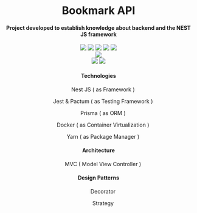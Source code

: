 # <div align="center"> Bookmark API  </div> #
<h4 align="center"> Project developed to establish knowledge about backend and the <strong>NEST JS</strong> framework </h4>
<div align="center"> <img src="https://img.shields.io/badge/NestJS-red" > <img src="https://img.shields.io/badge/Jest-green"> <img src="https://img.shields.io/badge/Prisma-grey"> <img src="https://img.shields.io/badge/Docker-blue"> <img src="https://img.shields.io/badge/Yarn-lightblue"> </div>

<div align="center"> <img src="https://img.shields.io/badge/MVC-Model_View_Controller-yellow"> </div>

<div align="center"> <img src=https://img.shields.io/badge/Decorator-lightred> <img src=https://img.shields.io/badge/Strategy-lightgrey> </div>

<div align="center">
    <h4> Technologies </h4>
    <ul>
        <p> Nest JS ( as Framework ) </p>
        <p> Jest & Pactum ( as Testing Framework ) </p>
        <p> Prisma ( as ORM ) </p>
        <p> Docker ( as Container Virtualization ) </p>
        <p> Yarn ( as Package Manager ) </p>
    </ul>
</div>


<div align="center">
    <h4> Architecture </h4>
    <ul>
        <p> MVC ( Model View Controller )</p>
    </ul>
</div>


<div align="center">
    <h4 text-align="center"> Design Patterns </h4>
    <ul>
        <p text-align="center"> Decorator </p>
        <p text-align="center"> Strategy </p>
    </ul>
</div>

    
